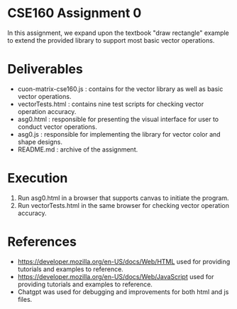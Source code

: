 # CSE160 Assignment 0
In this assignment, we expand upon the textbook "draw rectangle" example  
to extend the provided library to support most basic vector operations.

# Deliverables
- cuon-matrix-cse160.js : contains for the vector library as well as basic vector operations.  
- vectorTests.html : contains nine test scripts for checking vector operation accuracy.    
- asg0.html : responsible for presenting the visual interface for user to conduct vector operations.  
- asg0.js : responsible for implementing the library for vector color and shape designs.  
- README.md : archive of the assignment.  

# Execution
1. Run asg0.html in a browser that supports canvas to initiate the program.  
2. Run vectorTests.html in the same browser for checking vector operation accuracy.  

# References
- https://developer.mozilla.org/en-US/docs/Web/HTML used for providing tutorials and examples to reference.  
- https://developer.mozilla.org/en-US/docs/Web/JavaScript used for providing tutorials and examples to reference.  
- Chatgpt was used for debugging and improvements for both html and js files.